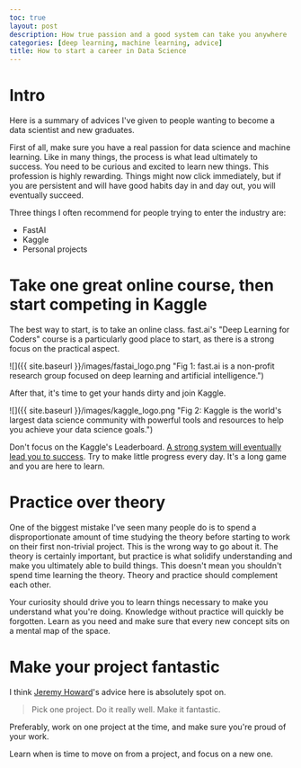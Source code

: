 ```yaml
---
toc: true
layout: post
description: How true passion and a good system can take you anywhere
categories: [deep learning, machine learning, advice]
title: How to start a career in Data Science
---
```


# Intro

Here is a summary of advices I've given to people wanting to become a data scientist and new graduates.

First of all, make sure you have a real passion for data science and machine learning. Like in many things, the process is what lead ultimately to success. You need to be curious and excited to learn new things. This profession is highly rewarding. Things might now click immediately, but if you are persistent and will have good habits day in and day out, you will eventually succeed.

Three things I often recommend for people trying to enter the industry are:
- FastAI
- Kaggle
- Personal projects

# Take one great online course, then start competing in Kaggle

The best way to start, is to take an online class. fast.ai's "Deep Learning for Coders" course is a particularly good place to start, as there is a strong focus on the practical aspect.

![]({{ site.baseurl }}/images/fastai_logo.png "Fig 1: fast.ai is a non-profit research group focused on deep learning and artificial intelligence.")

After that, it's time to get your hands dirty and join Kaggle.

![]({{ site.baseurl }}/images/kaggle_logo.png "Fig 2: Kaggle is the world's largest data science community with powerful tools and resources to help you achieve your data science goals.")

Don't focus on the Kaggle's Leaderboard. [A strong system will eventually lead you to success](https://fs.blog/2017/06/habits-vs-goals/). Try to make little progress every day. It's a long game and you are here to learn. 

# Practice over theory

One of the biggest mistake I've seen many people do is to spend a disproportionate amount of time studying the theory before starting to work on their first non-trivial project. This is the wrong way to go about it. The theory is certainly important, but practice is what solidify understanding and make you ultimately able to build things. This doesn't mean you shouldn't spend time learning the theory. Theory and practice should complement each other.

Your curiosity should drive you to learn things necessary to make you understand what you're doing. Knowledge without practice will quickly be forgotten. Learn as you need and make sure that every new concept sits on a mental map of the space.

# Make your project fantastic

I think [Jeremy Howard](https://twitter.com/jeremyphoward)'s advice here is absolutely spot on.

> Pick one project. Do it really well. Make it fantastic.

Preferably, work on one project at the time, and make sure you're proud of your work.

Learn when is time to move on from a project, and focus on a new one. 